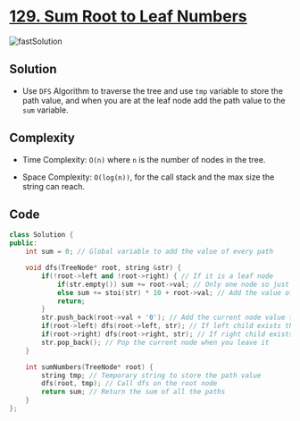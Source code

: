 # [129. Sum Root to Leaf Numbers](https://leetcode.com/problems/sum-root-to-leaf-numbers/)
![fastSolution](https://assets.leetcode.com/users/images/c0bab198-c8d5-415f-971a-bc38b2f34c7b_1678775938.4139845.png)

## Solution
- Use `DFS` Algorithm to traverse the tree and use `tmp` variable to store the path value, and when you are at the leaf node add the path value to the `sum` variable.
## Complexity
- Time Complexity: `O(n)` where `n` is the number of nodes in the tree.

- Space Complexity: `O(log(n))`, for the call stack and the max size the string can reach.
## Code
```cpp
class Solution {
public:
    int sum = 0; // Global variable to add the value of every path

    void dfs(TreeNode* root, string &str) {
        if(!root->left and !root->right) { // If it is a leaf node
            if(str.empty()) sum += root->val; // Only one node so just add its value
            else sum += stoi(str) * 10 + root->val; // Add the value of the path + current node value
            return;
        }
        str.push_back(root->val + '0'); // Add the current node value to the string
        if(root->left) dfs(root->left, str); // If left child exists then call dfs on it
        if(root->right) dfs(root->right, str); // If right child exists then call dfs on it
        str.pop_back(); // Pop the current node when you leave it
    }

    int sumNumbers(TreeNode* root) {
        string tmp; // Temporary string to store the path value
        dfs(root, tmp); // Call dfs on the root node
        return sum; // Return the sum of all the paths
    }
};
```